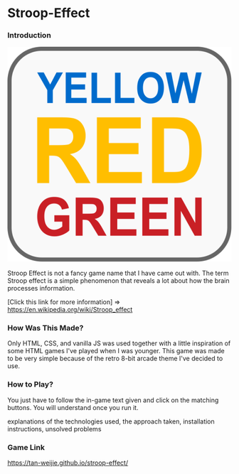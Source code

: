 # Stroop-Effect


### Introduction
![stroop](Yellow_Red_Green.svg)

Stroop Effect is not a fancy game name that I have came out with. The term Stroop effect is a simple phenomenon that reveals a lot about how the brain processes information. 

[Click this link for more information] => https://en.wikipedia.org/wiki/Stroop_effect

### How Was This Made?

Only HTML, CSS, and vanilla JS was used together with a little inspiration of some HTML games I've played when I was younger. This game was made to be very simple because of the retro 8-bit arcade theme I've decided to use.

### How to Play?

You just have to follow the in-game text given and click on the matching buttons. You will understand once you run it.

explanations of the technologies used, the approach taken, installation instructions, unsolved problems

### Game Link

https://tan-weijie.github.io/stroop-effect/


